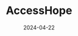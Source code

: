 ---  
layout: startup_page  
title: "AccessHope"  
id: "myaccesshope.org"  
permalink: "/accesshopemyaccesshope.org04222024/"  
website: "https://www.myaccesshope.org/"  
funding_round: "Series B"  
funding_amount: "$33M"  
investors: "City of Hope"  
about: "AccessHope delivers a cancer benefit that connects employees with leading-edge cancer expertise from top medical centers. The company collaborates with NCI-Designated Comprehensive Cancer Centers to provide personalized treatment plans, improving access to high-quality cancer care. AccessHope serves nearly seven million members through various employers."  
markets: "Healthtech, Oncology, Hospitals and Health Care, Medical, Personal Health"  
hq: "Duarte, California, United States"  
founded_year: "2019"  
linkedin: "https://www.linkedin.com/company/accesshope"  
twitter: "https://twitter.com/myaccesshope"  
instagram: ""  
facebook: "https://www.facebook.com/myaccesstohope/"  
crunchbase: "https://www.crunchbase.com/organization/accesshope"  
pitchbook: "https://pitchbook.com/profiles/company/503689-33"  

date_display: "22-Apr-2024"  
date: "2024-04-22"

# SEO Optimization  
meta_title: "AccessHope - Series B Funding ($33M)"  
meta_description: "AccessHope, AccessHope delivers a cancer benefit that connects employees with leading-edge cancer expertise from top medical centers. The company collaborates wit..."  
meta_keywords: "AccessHope, Healthtech, Oncology, Hospitals and Health Care, Medical, Personal Health, Series B funding"  
canonical_url: "https://startup.projectstartups.com/accesshopemyaccesshope.org04222024/"  
---